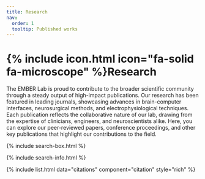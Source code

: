 ```yaml
---
title: Research
nav:
  order: 1
  tooltip: Published works
---
```


# {% include icon.html icon="fa-solid fa-microscope" %}Research

The EMBER Lab is proud to contribute to the broader scientific community through a steady output of high-impact publications.
Our research has been featured in leading journals, showcasing advances in brain-computer interfaces, neurosurgical methods, and electrophysiological techniques.
Each publication reflects the collaborative nature of our lab, drawing from the expertise of clinicians, engineers, and neuroscientists alike.
Here, you can explore our peer-reviewed papers, conference proceedings, and other key publications that highlight our contributions to the field.

{% include search-box.html %}

{% include search-info.html %}

{% include list.html data="citations" component="citation" style="rich" %}
